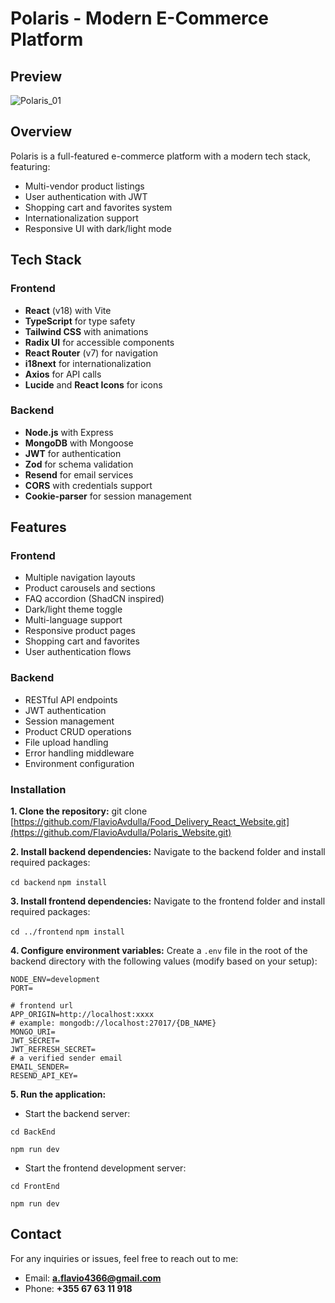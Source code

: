 # Polaris - Modern E-Commerce Platform


## Preview
![Polaris_01](https://github.com/user-attachments/assets/d4d55896-ec33-4b51-bf3f-bd3bba34b511)


## Overview

Polaris is a full-featured e-commerce platform with a modern tech stack, featuring:
- Multi-vendor product listings
- User authentication with JWT
- Shopping cart and favorites system
- Internationalization support
- Responsive UI with dark/light mode

## Tech Stack

### Frontend
- **React** (v18) with Vite
- **TypeScript** for type safety
- **Tailwind CSS** with animations
- **Radix UI** for accessible components
- **React Router** (v7) for navigation
- **i18next** for internationalization
- **Axios** for API calls
- **Lucide** and **React Icons** for icons

### Backend
- **Node.js** with Express
- **MongoDB** with Mongoose
- **JWT** for authentication
- **Zod** for schema validation
- **Resend** for email services
- **CORS** with credentials support
- **Cookie-parser** for session management

## Features

### Frontend
- Multiple navigation layouts
- Product carousels and sections
- FAQ accordion (ShadCN inspired)
- Dark/light theme toggle
- Multi-language support
- Responsive product pages
- Shopping cart and favorites
- User authentication flows

### Backend
- RESTful API endpoints
- JWT authentication
- Session management
- Product CRUD operations
- File upload handling
- Error handling middleware
- Environment configuration

### Installation

**1. Clone the repository:**
git clone [https://github.com/FlavioAvdulla/Food_Delivery_React_Website.git](https://github.com/FlavioAvdulla/Polaris_Website.git)

**2. Install backend dependencies:**
Navigate to the backend folder and install required packages:

`
cd backend
`
`
npm install
`

**3. Install frontend dependencies:**
Navigate to the frontend folder and install required packages:

`
cd ../frontend
`
`
npm install
`

**4. Configure environment variables:**
Create a `.env` file in the root of the backend directory with the following values (modify based on your setup):
```
NODE_ENV=development
PORT=

# frontend url
APP_ORIGIN=http://localhost:xxxx
# example: mongodb://localhost:27017/{DB_NAME}
MONGO_URI=
JWT_SECRET=
JWT_REFRESH_SECRET=
# a verified sender email
EMAIL_SENDER=
RESEND_API_KEY=
```

**5. Run the application:**
- Start the backend server:

`
cd BackEnd
`

`
npm run dev
`
- Start the frontend development server:

`
cd FrontEnd
`

`
npm run dev
`


## Contact
For any inquiries or issues, feel free to reach out to me:

- Email: **a.flavio4366@gmail.com**
- Phone: **+355 67 63 11 918**

